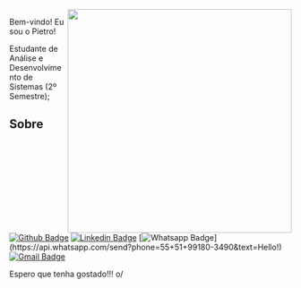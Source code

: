 <img align="right" width="400" height="400" src="https://gph.is/2C49Jym">
 
Bem-vindo! Eu sou o Pietro!
 
Estudante de Análise e Desenvolvimento de Sistemas (2º Semestre);
 
 
## Sobre
[![Github Badge](https://img.shields.io/badge/-Github-000?style=flat-square&logo=Github&logoColor=white&link=https://github.com/pietrodmedeiros)](https://github.com/pietrodmedeiros)
[![Linkedin Badge](https://img.shields.io/badge/-LinkedIn-blue?style=flat-square&logo=Linkedin&logoColor=white&link=https://www.linkedin.com/in/pietrodm/)](https://www.linkedin.com/in/pietrodm/)
[![Whatsapp Badge](https://img.shields.io/badge/-Whatsapp-4CA143?style=flat-square&labelColor=4CA143&logo=whatsapp&logoColor=white&link=https://api.whatsapp.com/send?phone=55+51+99180-3490&text=Hello!)](https://api.whatsapp.com/send?phone=55+51+99180-3490&text=Hello!)
[![Gmail Badge](https://img.shields.io/badge/-Gmail-c14438?style=flat-square&logo=Gmail&logoColor=white&link=mailto:spogmedeiros@gmail.com)](mailto:spogmedeiros@gmail.com)
 
Espero que tenha gostado!!! o/
